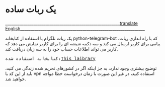 <body>
<h1>یک ربات ساده</h1>
  <p>_________________________________________________________<a href='https://github.com/AliofficialIR/Easy-telegram-bot/blob/main/README.md'>translate English</a>______________________________________________________________</p>
  
<p>یک ربات تلگرام با استفاده از کتابخانه python-telegram-bot که با راه اندازی ربات، پیامی برای کاربر ارسال می کند و سه دکمه شیشه ای را برای کاربر نمایش می دهد که کاربر می تواند اطلاعات حساب خود را به سه زبان دریافت کند.</p>
  <pre>کتابخانه استفاده شده:<a href='https://github.com/python-telegram-bot/python-telegram-bot'>This laibrary</a></pre>
  <p>توضیح بیشتری وجود ندارد، به جز اینکه اگر در کشورهای تحریم شده زندگی می کنید، باید از این کد با vpn استفاده کنید، در غیر این صورت با زمان درخواست خطا مواجه خواهید شد.</p>
</body>
